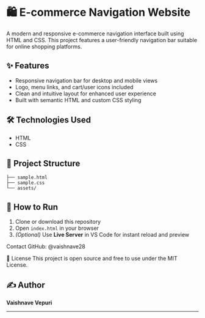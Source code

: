 # 🛍️ E-commerce Navigation Website

A modern and responsive e-commerce navigation interface built using HTML and CSS. This project features a user-friendly navigation bar suitable for online shopping platforms.

## ✨ Features

- Responsive navigation bar for desktop and mobile views  
- Logo, menu links, and cart/user icons included  
- Clean and intuitive layout for enhanced user experience  
- Built with semantic HTML and custom CSS styling  

## 🛠️ Technologies Used

- HTML  
- CSS  

## 📁 Project Structure

```
├── sample.html       
├── sample.css        
└── assets/          
```

## 🚀 How to Run

1. Clone or download this repository  
2. Open `index.html` in your browser  
3. *(Optional)* Use **Live Server** in VS Code for instant reload and preview  

 Contact GitHub: @vaishnave28

🪪 License This project is open source and free to use under the MIT License.


## ✍️ Author

**Vaishnave Vepuri**

---
